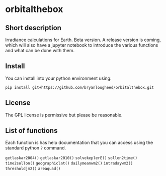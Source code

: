 # orbitalthebox

## Short description
Irradiance calculations for Earth. Beta version. A release version is coming, which will also have a jupyter notebook to introduce the various functions and what can be done with them.

## Install
You can install into your python environment using:

`pip install git+https://github.com/bryanlougheed/orbitalthebox.git`

## License
The GPL license is permissive but please be reasonable.

## List of functions
Each function is has help documentation that you can access using the standard python `?` command.

`getlaskar2004()`
`getlaskar2010()`
`solvekeplerE()`
`sollon2time()`
`time2sollon()`
`geographiclat()`
`dailymeanwm2()`
`intradaywm2()`
`thresholdjm2()`
`areaquad()`
